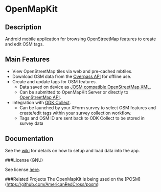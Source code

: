 # OpenMapKit

## Description

Android mobile application for browsing OpenStreetMap features to create and edit OSM tags.

## Main Features
* View OpenStreetMap tiles via web and pre-cached mbtiles.
* Download OSM data from the [Overpass API](https://wiki.openstreetmap.org/wiki/Overpass_API) for offline use.
* Create and update tags for OSM features.
  - Data saved on device as [JOSM compatible OpenStreetMap XML](http://wiki.openstreetmap.org/wiki/JOSM_file_format).
  - Can be submitted to OpenMapKit Server or directly to [OpenStreetMap API](http://wiki.openstreetmap.org/wiki/API_v0.6).
* Integration with [ODK Collect](https://opendatakit.org/use/collect/).  
  - Can be launched by your XForm survey to select OSM features and create/edit tags within your survey collection workflow. 
  - Tags and OSM ID are sent back to ODK Collect to be stored in survey data

## Documentation

See the [wiki](https://github.com/AmericanRedCross/openmapkit/wiki) for details on how to setup and load data into the app.

###License (GNU)

See license [here](https://github.com/AmericanRedCross/openmapkit/blob/master/LICENSE.md).

###Related Projects
The OpenMapKit is being used on the [POSM] (https://github.com/AmericanRedCross/posm)

